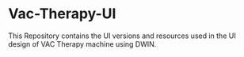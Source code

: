 # Vac-Therapy-UI
This Repository contains the UI versions and resources used in the UI design of VAC Therapy machine using DWIN.
